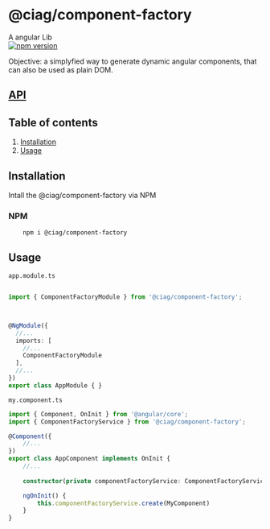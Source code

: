 # @ciag/component-factory
A angular Lib </br>
[![npm version](https://badge.fury.io/js/%40ciag%2Fcomponent-factory.svg)](https://badge.fury.io/js/%40ciag%2Fcomponent-factory)

Objective: a simplyfied way to generate dynamic angular components, that can also be used as plain DOM.
## [API](https://github.com/OpenCIAg/component-factory/blob/master/globals.md)

## Table of contents
1. [Installation](#installation)
1. [Usage](#usage)

## Installation
Intall the @ciag/component-factory via NPM

### NPM
```shell
    npm i @ciag/component-factory
```



## Usage
``` app.module.ts ```
```typescript

import { ComponentFactoryModule } from '@ciag/component-factory';



@NgModule({
  //...
  imports: [
    //...
    ComponentFactoryModule
  ],
  //...
})
export class AppModule { }
```


``` my.component.ts ```
```typescript
import { Component, OnInit } from '@angular/core';
import { ComponentFactoryService } from '@ciag/component-factory';

@Component({
    //...
})
export class AppComponent implements OnInit {
    //...
    
    constructor(private componentFactoryService: ComponentFactoryService) { }

    ngOnInit() { 
        this.componentFactoryService.create(MyComponent)
    }
}
```